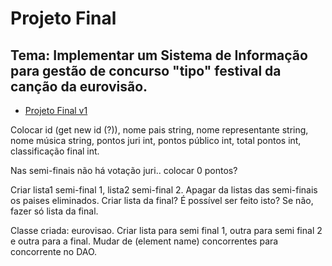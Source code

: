 # Projeto Final

## Tema: Implementar um Sistema de Informação para gestão de concurso "tipo" festival da canção da eurovisão.

- [Projeto Final v1]()

Colocar id (get new id (?)), nome pais string, nome representante string, nome música string, pontos juri int, pontos público int, total pontos int, classificação final int.

Nas semi-finais não há votação juri.. colocar 0 pontos?

Criar lista1 semi-final 1, lista2 semi-final 2. Apagar da listas das semi-finais os paises eliminados. Criar lista da final? É possível ser feito isto? Se não, fazer só lista da final.

Classe criada: eurovisao. Criar lista para semi final 1, outra para semi final 2 e outra para a final.
Mudar de (element name) concorrentes para concorrente no DAO.

